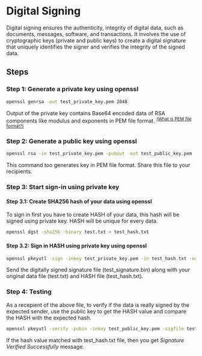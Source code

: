 # Digital Signing

Digital signing ensures the authenticity, integrity of digital data, such as documents, messages, software, and transactions. It involves the use of cryptographic keys (private and public keys) to create a digital signature that uniquely identifies the signer and verifies the integrity of the signed data.

## Steps

### Step 1: Generate a private key using openssl

```bash
openssl genrsa -out test_private_key.pem 2048
```

Output of the private key contains Base64 encoded data of RSA components like modulus and exponents in PEM file format. <sup>[(What is PEM file format?)](../FAQ.md#what-is-pem-file-format)</sup>

### Step 2: Generate a public key using openssl

```bash
openssl rsa -in test_private_key.pem -pubout -out test_public_key.pem
```

This command too generates key in PEM file format. Share this file to your recipients.

### Step 3: Start sign-in using private key

#### Step 3.1: Create SHA256 hash of your data using openssl

To sign in first you have to create HASH of your data, this hash will be signed using private key. HASH will be unique for every data.

```bash
openssl dgst -sha256 -binary test.txt > test_hash.txt
```

#### Step 3.2: Sign in HASH using private key using openssl

```bash
openssl pkeyutl -sign -inkey test_private_key.pem -in test_hash.txt -out test_signature.bin
```

Send the digitally signed signature file (test_signature.bin) along with your original data file (test.txt) and HASH file (test_hash.txt).

### Step 4: Testing

As a recepient of the above file, to verify if the data is really signed by the expected sender, use the public key to get the HASH value and compare the HASH with the expected hash.

```bash
openssl pkeyutl -verify -pubin -inkey test_public_key.pem -sigfile test_signature.bin -in test_hash.txt
```

If the hash value matched with test_hash.txt file, then you get *Signature Verified Successfully* message.